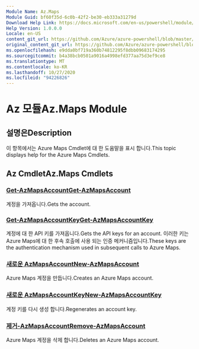 ```yaml
---
Module Name: Az.Maps
Module Guid: bf60f35d-6c0b-42f2-be30-eb333a31279d
Download Help Link: https://docs.microsoft.com/en-us/powershell/module/az.maps
Help Version: 1.0.0.0
Locale: en-US
content_git_url: https://github.com/Azure/azure-powershell/blob/master/src/Maps/Maps/help/Az.Maps.md
original_content_git_url: https://github.com/Azure/azure-powershell/blob/master/src/Maps/Maps/help/Az.Maps.md
ms.openlocfilehash: e9dda0bf719a360b74812295f8dbb09683174295
ms.sourcegitcommit: b4a38bcb0501a9016a4998efd377aa75d3ef9ce8
ms.translationtype: MT
ms.contentlocale: ko-KR
ms.lasthandoff: 10/27/2020
ms.locfileid: "94226826"
---
```

# <span data-ttu-id="ab6cf-101">Az 모듈</span><span class="sxs-lookup"><span data-stu-id="ab6cf-101">Az.Maps Module</span></span>
## <span data-ttu-id="ab6cf-102">설명은</span><span class="sxs-lookup"><span data-stu-id="ab6cf-102">Description</span></span>
<span data-ttu-id="ab6cf-103">이 항목에서는 Azure Maps Cmdlet에 대 한 도움말을 표시 합니다.</span><span class="sxs-lookup"><span data-stu-id="ab6cf-103">This topic displays help for the Azure Maps Cmdlets.</span></span>

## <span data-ttu-id="ab6cf-104">Az Cmdlet</span><span class="sxs-lookup"><span data-stu-id="ab6cf-104">Az.Maps Cmdlets</span></span>
### [<span data-ttu-id="ab6cf-105">Get-AzMapsAccount</span><span class="sxs-lookup"><span data-stu-id="ab6cf-105">Get-AzMapsAccount</span></span>](Get-AzMapsAccount.md)
<span data-ttu-id="ab6cf-106">계정을 가져옵니다.</span><span class="sxs-lookup"><span data-stu-id="ab6cf-106">Gets the account.</span></span>

### [<span data-ttu-id="ab6cf-107">Get-AzMapsAccountKey</span><span class="sxs-lookup"><span data-stu-id="ab6cf-107">Get-AzMapsAccountKey</span></span>](Get-AzMapsAccountKey.md)
<span data-ttu-id="ab6cf-108">계정에 대 한 API 키를 가져옵니다.</span><span class="sxs-lookup"><span data-stu-id="ab6cf-108">Gets the API keys for an account.</span></span>
<span data-ttu-id="ab6cf-109">이러한 키는 Azure Maps에 대 한 후속 호출에 사용 되는 인증 메커니즘입니다.</span><span class="sxs-lookup"><span data-stu-id="ab6cf-109">These keys are the authentication mechanism used in subsequent calls to Azure Maps.</span></span>

### [<span data-ttu-id="ab6cf-110">새로운 AzMapsAccount</span><span class="sxs-lookup"><span data-stu-id="ab6cf-110">New-AzMapsAccount</span></span>](New-AzMapsAccount.md)
<span data-ttu-id="ab6cf-111">Azure Maps 계정을 만듭니다.</span><span class="sxs-lookup"><span data-stu-id="ab6cf-111">Creates an Azure Maps account.</span></span>

### [<span data-ttu-id="ab6cf-112">새로운 AzMapsAccountKey</span><span class="sxs-lookup"><span data-stu-id="ab6cf-112">New-AzMapsAccountKey</span></span>](New-AzMapsAccountKey.md)
<span data-ttu-id="ab6cf-113">계정 키를 다시 생성 합니다.</span><span class="sxs-lookup"><span data-stu-id="ab6cf-113">Regenerates an account key.</span></span>

### [<span data-ttu-id="ab6cf-114">제거-AzMapsAccount</span><span class="sxs-lookup"><span data-stu-id="ab6cf-114">Remove-AzMapsAccount</span></span>](Remove-AzMapsAccount.md)
<span data-ttu-id="ab6cf-115">Azure Maps 계정을 삭제 합니다.</span><span class="sxs-lookup"><span data-stu-id="ab6cf-115">Deletes an Azure Maps account.</span></span>

